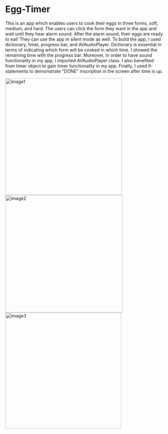 # Egg-Timer

This is an app which enables users to cook their eggs in three forms, soft, medium, and hard. The users can click the form they want in the app and wait until they hear alarm sound. After the alarm sound, their eggs are ready to eat! They can use the app in silent mode as well. To build the app, I used dictionary, timer, progress bar, and AVAudioPlayer. Dictionary is essential in terms of indicating which form will be cooked in which time. I showed the remaining time with the progress bar. Moreover, in order to have sound functionality in my app, I imported AVAudioPlayer class. I also benefited from timer object to gain timer functionality in my app. Finally, I used if-statements to demonstrate "DONE" inscription in the screen after time is up.


<img width="372" alt="image1" src="https://user-images.githubusercontent.com/92036779/185878445-24689021-38fc-4f07-8db1-ffe496eca8c5.png">
<img width="374" alt="image2" src="https://user-images.githubusercontent.com/92036779/185878446-971f0ef5-3c6d-4ffc-86f3-ab74430976b0.png">
<img width="370" alt="image3" src="https://user-images.githubusercontent.com/92036779/185878447-48854b44-3aca-4b91-a142-292051686592.png">
